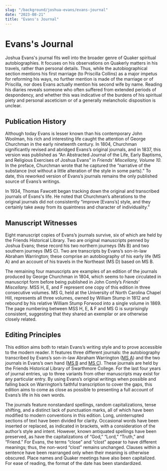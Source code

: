 ```yaml
---
slug: "/background/joshua-evans/evans-journal"
date: "2023-08-21"
title: "Evans's Journal"
---
```

# Evans's Journal

Joshua Evans's journal fits well into the broader genre of Quaker spiritual autobiographies. It focuses on his observations on Quakerly matters in his travels, rather than personal details. Thus, while the autobiographical section mentions his first marriage (to Priscilla Collins) as a major impetus for reforming his ways, no further mention is made of the marriage or of Priscilla, nor does Evans actually mention his second wife by name. Reading his diaries reveals someone who often suffered from extended periods of despondency, and whether this was indicative of the burdens of his spiritual piety and personal asceticism or of a generally melancholic disposition is unclear.

## Publication History

 Although today Evans is lesser known than his contemporary John Woolman, his rich and interesting life caught the attention of George Churchman in the early nineteenth century. In 1804, Churchman significantly revised and abridged Evans’s original journals, and in 1837, this version was published as “An Abstracted Journal of the Life, Early Baptisms, and Religious Exercises of Joshua Evans” in _Friends’ Miscellany, Volume 10._ In the preface, Churchman wrote that he captured the “narrative of the substance (not without a little alteration of the style in some parts).” To date, this reworked version of Evans’s journals remains the only published source of Evans’s writings. 

In 1934, Thomas Fawcett began tracking down the original and transcribed journals of Evans's life. He noted that Churchman’s alterations to the original journals did not consistently “improve \[Evans’s] style, and they certainly take away from its quaintness and character of individuality.” 

## Manuscript Witnesses
Eight manuscript copies of Evans’s journals survive, six of which are held by the Friends Historical Library. Two are original manuscripts penned by Joshua Evans; these record his two northern journeys (Ms B) and two southern journeys (MS C). Two are transcripts by Evans’s son-in-law Abraham Warrington; these comprise an autobiography of his early life (MS A) and an account of his travels in the Northeast (MS D) based on MS B. 

The remaining four manuscripts are examples of an edition of the journals produced by George Churchman in 1804, which seems to have circulated in manuscript form before being published in John Comly’s _Friends’ Miscellany_. MSS H, E, and F represent one copy of this edition in three consecutive volumes. MS G, held at the University of North Carolina Chapel Hill, represents all three volumes, owned by William Stump in 1812 and rebound by his relative William Stump Forwood into a single volume in 1869. The page numbering between MSS H, E, & F and MS G is surprisingly consistent, suggesting that they shared an exemplar or are otherwise closely related.

## Editing Principles
This edition aims both to retain Evans’s writing style and to prove accessible to the modern reader. It features three different journals: the autobiography transcribed by Evans’s son-in-law Abraham Warrington ([MS A](/journals/A0011540)) and the two journals in Evans’s own hand ([MS B](/journals/A0011541) and [MS C](/journals/A0011543)). These journals are held by the Friends Historical Library of Swarthmore College. For the last four years of journal entries, up to three variants from other manuscripts may exist for any particular entry. By using Evans’s original writings when possible and falling back on Warrington’s faithful transcription to cover the gaps, this edition aims to come as close as possible to presenting a full account of Evans’s life in his own words.

The journals feature nonstandard spellings, random capitalizations, tense shifting, and a distinct lack of punctuation marks, all of which have been modified to modern conventions in this edition. Long, uninterrupted sections of text have been divided for clarity. Occasional words have been inserted or replaced, as indicated in brackets, with a consideration of the author’s style and intent. However, known antiquated spellings have been preserved, as have the capitalizations of “God,” “Lord,” “Truth,” and “Friend.” For Evans, the terms “close” and “clost” appear to have different meanings; thus, the non-word “clost” remains unchanged. Clauses within a sentence have been rearranged only when their meaning is otherwise obscured. Place names and Quaker meetings have also been capitalized. For ease of reading, the format of the date has been standardized. 